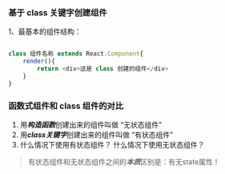
### 基于 class 关键字创建组件


1、最基本的组件结构：

```js

class 组件名称 extends React.Component{
    render(){
        return <div>这是 class 创建的组件</div>
    }    
}

```

### 函数式组件和 class 组件的对比

1. 用***构造函数***创建出来的组件叫做 “无状态组件”
2. 用***class关键字***创建出来的组件叫做 “有状态组件”
3. 什么情况下使用有状态组件？ 什么情况下使用无状态组件？

> 有状态组件和无状态组件之间的***本质***区别是：有无state属性！